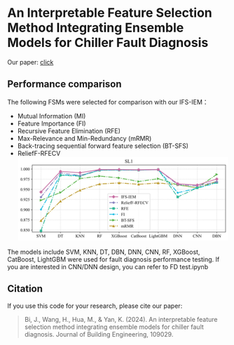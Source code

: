# An Interpretable Feature Selection Method Integrating Ensemble Models for Chiller Fault Diagnosis
Our paper: [click](https://www.sciencedirect.com/science/article/pii/S2352710224005977)
## Performance comparison
The following FSMs were selected for comparison with our IFS-IEM：
- Mutual Information (MI)
- Feature Importance (FI)
- Recursive Feature Elimination (RFE)
- Max-Relevance and Min-Redundancy (mRMR)
- Back-tracing sequential forward feature selection (BT-SFS)
- ReliefF-RFECV
![Fig](line_L1.png)

The models include SVM, KNN, DT, DBN, DNN, CNN, RF, XGBoost, CatBoost, LightGBM were used for fault diagnosis performance testing. If you are interested in CNN/DNN design, you can refer to FD test.ipynb

## Citation
If you use this code for your research, please cite our paper:
>Bi, J., Wang, H., Hua, M., & Yan, K. (2024). An interpretable feature selection method integrating ensemble models for chiller fault diagnosis. Journal of Building Engineering, 109029.



